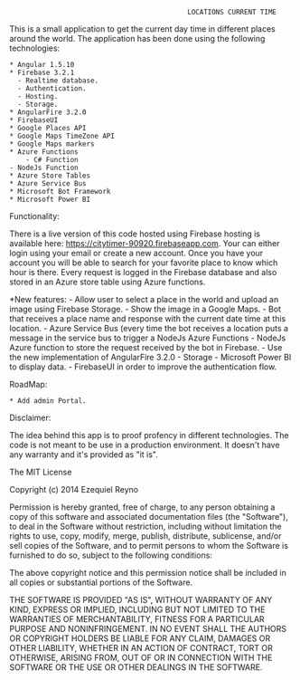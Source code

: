                                                 LOCATIONS CURRENT TIME

This is a small application to get the current day time in different places around the world. The application has been
done using the following technologies:

    * Angular 1.5.10
    * Firebase 3.2.1
      - Realtime database.
      - Authentication.
      - Hosting.
	  - Storage.
    * AngularFire 3.2.0
	* FirebaseUI
    * Google Places API
    * Google Maps TimeZone API
	* Google Maps markers
    * Azure Functions
    	- C# Function
	- NodeJs Function
    * Azure Store Tables
    * Azure Service Bus
    * Microsoft Bot Framework
	* Microsoft Power BI
    
Functionality:

There is a live version of this code hosted using Firebase hosting is available here: https://citytimer-90920.firebaseapp.com. 
Your can either login using your email or create a new account. Once you have your account you will be able to search for your favorite
place to know which hour is there. Every request is logged in the Firebase database and also stored in an Azure store table using Azure
functions.

*New features:
	- Allow user to select a place in the world and upload an image using Firebase Storage.
	- Show the image in a Google Maps.
	- Bot that receives a place name and response with the current date time at this location.
	- Azure Service Bus (every time the bot receives a location puts a message in the service bus to trigger a NodeJs Azure Functions
	- NodeJs Azure function to store the request received by the bot in Firebase.
	- Use the new implementation of AngularFire 3.2.0 - Storage
	- Microsoft Power BI to display data.
	- FirebaseUI in order to improve the authentication flow.

RoadMap:

    * Add admin Portal.

Disclaimer:

The idea behind this app is to proof profency in different technologies. The code is not meant to be use in a production
environment. It doesn't have any warranty and it's provided as "it is".

The MIT License

Copyright (c) 2014 Ezequiel Reyno

Permission is hereby granted, free of charge, to any person obtaining a copy
of this software and associated documentation files (the "Software"), to deal
in the Software without restriction, including without limitation the rights
to use, copy, modify, merge, publish, distribute, sublicense, and/or sell
copies of the Software, and to permit persons to whom the Software is
furnished to do so, subject to the following conditions:

The above copyright notice and this permission notice shall be included in
all copies or substantial portions of the Software.

THE SOFTWARE IS PROVIDED "AS IS", WITHOUT WARRANTY OF ANY KIND, EXPRESS OR
IMPLIED, INCLUDING BUT NOT LIMITED TO THE WARRANTIES OF MERCHANTABILITY,
FITNESS FOR A PARTICULAR PURPOSE AND NONINFRINGEMENT. IN NO EVENT SHALL THE
AUTHORS OR COPYRIGHT HOLDERS BE LIABLE FOR ANY CLAIM, DAMAGES OR OTHER
LIABILITY, WHETHER IN AN ACTION OF CONTRACT, TORT OR OTHERWISE, ARISING FROM,
OUT OF OR IN CONNECTION WITH THE SOFTWARE OR THE USE OR OTHER DEALINGS IN
THE SOFTWARE.
